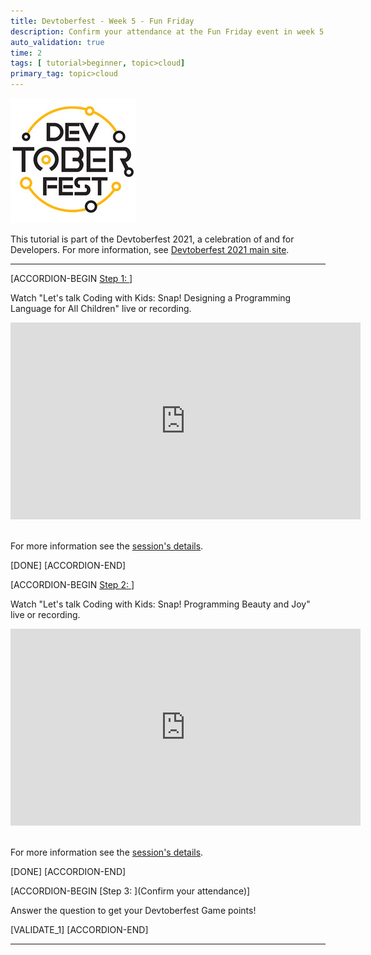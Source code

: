 ```yaml
---
title: Devtoberfest - Week 5 - Fun Friday
description: Confirm your attendance at the Fun Friday event in week 5 "Let's talk Coding with Kids!" and get your Devtoberfest points!
auto_validation: true
time: 2
tags: [ tutorial>beginner, topic>cloud]
primary_tag: topic>cloud
---
```


![Devtoberfest](Devtoberfest.jpg)

This tutorial is part of the Devtoberfest 2021, a celebration of and for Developers. For more information, see [Devtoberfest 2021 main site](https://github.com/SAP-samples/devtoberfest-2021).

---

[ACCORDION-BEGIN [Step 1: ](Watch "Snap! Designing a Programming Language for All Children")]

Watch "Let's talk Coding with Kids: Snap! Designing a Programming Language for All Children" live or recording.<br>

<iframe width="560" height="315" src="https://www.youtube.com/embed/UEDsNOubTg0" frameborder="0" allow="accelerometer; autoplay; clipboard-write; encrypted-media; gyroscope; picture-in-picture" allowfullscreen></iframe>

<br>For more information see the [session's details](https://github.com/SAP-samples/devtoberfest-2021/blob/main/topics/Week5_Data/README.md#lets-talk-coding-for-kids).

[DONE]
[ACCORDION-END]

[ACCORDION-BEGIN [Step 2: ](Watch "Snap! Programming Beauty and Joy")]

Watch "Let's talk Coding with Kids: Snap! Programming Beauty and Joy" live or recording.<br>

<iframe width="560" height="315" src="https://www.youtube.com/embed/ouJXcTTUAbg" frameborder="0" allow="accelerometer; autoplay; clipboard-write; encrypted-media; gyroscope; picture-in-picture" allowfullscreen></iframe>

<br>For more information see the [session's details](https://github.com/SAP-samples/devtoberfest-2021/blob/main/topics/Week5_Data/README.md#lets-talk-coding-for-kids).

[DONE]
[ACCORDION-END]

[ACCORDION-BEGIN [Step 3: ](Confirm your attendance)]

Answer the question to get your Devtoberfest Game points!

[VALIDATE_1]
[ACCORDION-END]

---
